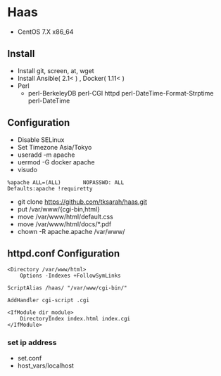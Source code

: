 # Haas
* CentOS 7.X x86_64

## Install

* Install git, screen, at, wget 
* Install Ansible( 2.1< ) , Docker( 1.11< )
* Perl
  * perl-BerkeleyDB perl-CGI httpd perl-DateTime-Format-Strptime perl-DateTime

## Configuration

* Disable SELinux
* Set Timezone Asia/Tokyo
* useradd -m apache
* uermod -G docker apache
* visudo
```
%apache ALL=(ALL)       NOPASSWD: ALL
Defaults:apache !requiretty
```
* git clone https://github.com/tksarah/haas.git
* put /var/www/{cgi-bin,html}
* move /var/www/html/default.css
* move /var/www/html/docs/*.pdf
* chown -R apache.apache /var/www/

## httpd.conf Configuration
```
<Directory /var/www/html>
    Options -Indexes +FollowSymLinks

ScriptAlias /haas/ "/var/www/cgi-bin/"

AddHandler cgi-script .cgi

<IfModule dir_module>
    DirectoryIndex index.html index.cgi
</IfModule>

```

### set ip address 

* set.conf
* host_vars/localhost
